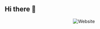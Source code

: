 ## Hi there 👋

<div align="center">

  ![Website](https://img.shields.io/website?url=https%3A%2F%2Fzephyrusprosperity.com&style=flat-square)
  
</div>
